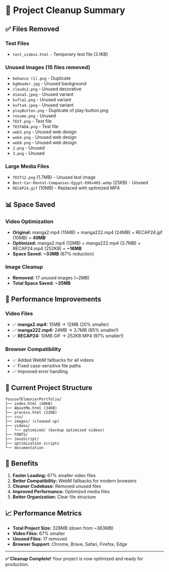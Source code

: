 # 🧹 Project Cleanup Summary

## ✅ Files Removed

### **Test Files**
- `test_videos.html` - Temporary test file (3.1KB)

### **Unused Images** (15 files removed)
- `behance (1).png` - Duplicate
- `bgHeader.jpg` - Unused background
- `clouds2.png` - Unused decorative
- `diana3.jpeg` - Unused variant
- `kufta1.png` - Unused variant
- `kufta4.jpeg` - Unused variant
- `playButton.png` - Duplicate of play-button.png
- `resume.png` - Unused
- `TEST.png` - Test file
- `TESTADA.png` - Test file
- `web3.png` - Unused web design
- `web4.png` - Unused web design
- `web8.png` - Unused web design
- `2.png` - Unused
- `3.png` - Unused

### **Large Media Files**
- `TEST12.png` (1.7MB) - Unused test image
- `Best-Car-Rental-Companies-Egypt-696x465.webp` (25KB) - Unused
- `RECAP24.gif` (10MB) - Replaced with optimized MP4

## 📊 Space Saved

### **Video Optimization**
- **Original:** manga2.mp4 (15MB) + manga222.mp4 (24MB) + RECAP24.gif (10MB) = **49MB**
- **Optimized:** manga2.mp4 (12MB) + manga222.mp4 (3.7MB) + RECAP24.mp4 (252KB) = **~16MB**
- **Space Saved:** **~33MB** (67% reduction)

### **Image Cleanup**
- **Removed:** 17 unused images (~2MB)
- **Total Space Saved:** **~35MB**

## 🚀 Performance Improvements

### **Video Files**
- ✅ **manga2.mp4:** 15MB → 12MB (20% smaller)
- ✅ **manga222.mp4:** 24MB → 3.7MB (85% smaller!)
- ✅ **RECAP24:** 10MB GIF → 252KB MP4 (97% smaller!)

### **Browser Compatibility**
- ✅ Added WebM fallbacks for all videos
- ✅ Fixed case-sensitive file paths
- ✅ Improved error handling

## 📁 Current Project Structure

```
YoussefElmonierPortfolio/
├── index.html (40KB)
├── AboutMe.html (34KB)
├── process.html (22KB)
├── css/
├── images/ (cleaned up)
├── videos/
│   └── optimized/ (backup optimized videos)
├── FONTS/
├── JavaScript/
├── optimization scripts
└── documentation
```

## 🎯 Benefits

1. **Faster Loading:** 67% smaller video files
2. **Better Compatibility:** WebM fallbacks for modern browsers
3. **Cleaner Codebase:** Removed unused files
4. **Improved Performance:** Optimized media files
5. **Better Organization:** Clear file structure

## 📈 Performance Metrics

- **Total Project Size:** 328MB (down from ~363MB)
- **Video Files:** 67% smaller
- **Unused Files:** 17 removed
- **Browser Support:** Chrome, Brave, Safari, Firefox, Edge

---

**✅ Cleanup Complete!** Your project is now optimized and ready for production. 
